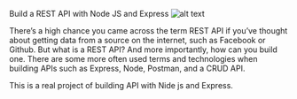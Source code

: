 Build a REST API with Node JS and Express
![alt text](https://camo.githubusercontent.com/fc2a56a0c92aed48aef7ffd47b67a55c01914d6ea5ef9ced1abee0588d2c43fa/68747470733a2f2f692e6962622e636f2f374757434362702f53637265656e73686f742d323032302d30372d31322d61742d30382d33302d33322e706e67)

There’s a high chance you came across the term REST API if you’ve thought about getting data from a source on the internet, such as Facebook or Github. But what is a REST API? And more importantly, how can you build one. There are some more often used terms and technologies when building APIs such as Express, Node, Postman, and a CRUD API.

This is a real project of building API with Nide js and Express.
